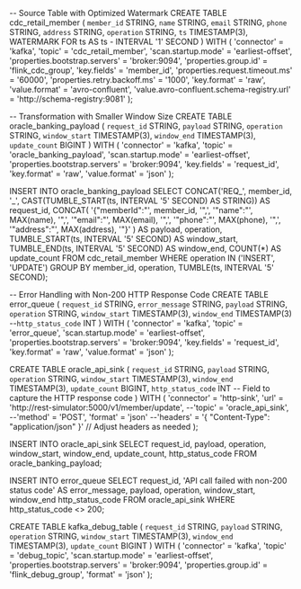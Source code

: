 -- Source Table with Optimized Watermark
CREATE TABLE cdc_retail_member (
    `member_id` STRING,
    `name` STRING,
    `email` STRING,
    `phone` STRING,
    `address` STRING,
    `operation` STRING,
    `ts` TIMESTAMP(3),
    WATERMARK FOR ts AS ts - INTERVAL '1' SECOND
) WITH (
    'connector' = 'kafka',
    'topic' = 'cdc_retail_member',
    'scan.startup.mode' = 'earliest-offset',
    'properties.bootstrap.servers' = 'broker:9094',
    'properties.group.id' = 'flink_cdc_group',
    'key.fields' = 'member_id',
	'properties.request.timeout.ms' = '60000',
	'properties.retry.backoff.ms' = '1000',
    'key.format' = 'raw',
    'value.format' = 'avro-confluent',
    'value.avro-confluent.schema-registry.url' = 'http://schema-registry:9081'
);

-- Transformation with Smaller Window Size
CREATE TABLE oracle_banking_payload (
    `request_id` STRING,
    `payload` STRING,
    `operation` STRING,
    `window_start` TIMESTAMP(3),
    `window_end` TIMESTAMP(3),
    `update_count` BIGINT
) WITH (
    'connector' = 'kafka',
    'topic' = 'oracle_banking_payload',
    'scan.startup.mode' = 'earliest-offset',
    'properties.bootstrap.servers' = 'broker:9094',
    'key.fields' = 'request_id',
    'key.format' = 'raw',
    'value.format' = 'json'
);

INSERT INTO oracle_banking_payload
SELECT 
    CONCAT('REQ_', member_id, '_', CAST(TUMBLE_START(ts, INTERVAL '5' SECOND) AS STRING)) AS request_id,
    CONCAT(
        '{"memberId":"', member_id, '",',
        '"name":"', MAX(name), '",',
        '"email":"', MAX(email), '",',
        '"phone":"', MAX(phone), '",',
        '"address":"', MAX(address), '"}'
    ) AS payload,
    operation,
    TUMBLE_START(ts, INTERVAL '5' SECOND) AS window_start,
    TUMBLE_END(ts, INTERVAL '5' SECOND) AS window_end,
    COUNT(*) AS update_count
FROM cdc_retail_member
WHERE operation IN ('INSERT', 'UPDATE')
GROUP BY member_id, operation, TUMBLE(ts, INTERVAL '5' SECOND);


-- Error Handling with Non-200 HTTP Response Code
CREATE TABLE error_queue (
    `request_id` STRING,
    `error_message` STRING,
    `payload` STRING,
    `operation` STRING,
    `window_start` TIMESTAMP(3),
    `window_end` TIMESTAMP(3)
    --`http_status_code` INT
) WITH (
    'connector' = 'kafka',
    'topic' = 'error_queue',
    'scan.startup.mode' = 'earliest-offset',
    'properties.bootstrap.servers' = 'broker:9094',
    'key.fields' = 'request_id',
    'key.format' = 'raw',
    'value.format' = 'json'
);

CREATE TABLE oracle_api_sink (
    `request_id` STRING,
    `payload` STRING,
    `operation` STRING,
    `window_start` TIMESTAMP(3),
    `window_end` TIMESTAMP(3),
    `update_count` BIGINT,
    `http_status_code` INT  -- Field to capture the HTTP response code
) WITH (
    'connector' = 'http-sink',
    'url' = 'http://rest-simulator:5000/v1/member/update',
	--'topic' = 'oracle_api_sink',
    --'method' = 'POST',
    'format' = 'json'
	--'headers' = '{ "Content-Type": "application/json" }'  // Adjust headers as needed
);

INSERT INTO oracle_api_sink
SELECT 
    request_id,
    payload,
    operation,
    window_start,
    window_end,
    update_count,
	http_status_code
FROM oracle_banking_payload;


INSERT INTO error_queue
SELECT 
    request_id,
    'API call failed with non-200 status code' AS error_message,
    payload,
    operation,
    window_start,
    window_end
    http_status_code
FROM oracle_api_sink
WHERE http_status_code <> 200;

CREATE TABLE kafka_debug_table (
    `request_id` STRING,
    `payload` STRING,
    `operation` STRING,
    `window_start` TIMESTAMP(3),
    `window_end` TIMESTAMP(3),
    `update_count` BIGINT
) WITH (
    'connector' = 'kafka',
    'topic' = 'debug_topic',
	'scan.startup.mode' = 'earliest-offset',
    'properties.bootstrap.servers' = 'broker:9094',
	'properties.group.id' = 'flink_debug_group',
    'format' = 'json'
);
